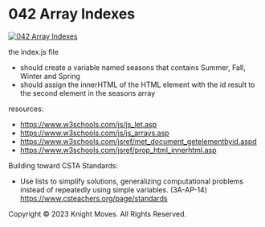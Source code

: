 # 042 Array Indexes

[![042 Array Indexes](https://img.youtube.com/vi/_klP55Nd32k/0.jpg)](https://www.youtube.com/watch?v=_klP55Nd32k)

the index.js file
- should create a variable named seasons that contains Summer, Fall, Winter and Spring
- should assign the innerHTML of the HTML element with the id result to the second element in the seasons array

resources:
- https://www.w3schools.com/js/js_let.asp
- https://www.w3schools.com/js/js_arrays.asp
- https://www.w3schools.com/jsref/met_document_getelementbyid.aspd
- https://www.w3schools.com/jsref/prop_html_innerhtml.asp

Building toward CSTA Standards:
- Use lists to simplify solutions, generalizing computational problems instead of repeatedly using simple variables. (3A-AP-14) https://www.csteachers.org/page/standards

Copyright &copy; 2023 Knight Moves. All Rights Reserved.
